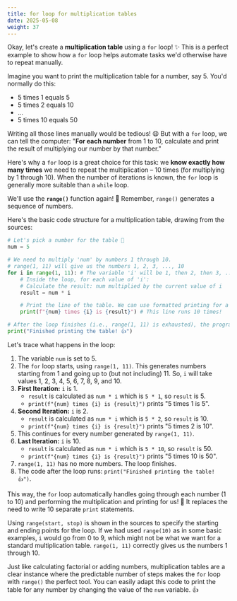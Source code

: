 ```yaml
---
title: for loop for multiplication tables
date: 2025-05-08
weight: 37
---
```


Okay, let's create a **multiplication table** using a `for` loop! ✨ This is a perfect example to show how a `for` loop helps automate tasks we'd otherwise have to repeat manually.

Imagine you want to print the multiplication table for a number, say 5. You'd normally do this:
*   5 times 1 equals 5
*   5 times 2 equals 10
*   ...
*   5 times 10 equals 50

Writing all those lines manually would be tedious! 😩 But with a `for` loop, we can tell the computer: "**For each number** from 1 to 10, calculate and print the result of multiplying our number by that number."

Here's why a `for` loop is a great choice for this task: we **know exactly how many times** we need to repeat the multiplication – 10 times (for multiplying by 1 through 10). When the number of iterations is known, the `for` loop is generally more suitable than a `while` loop.

We'll use the **`range()`** function again! 🔢 Remember, `range()` generates a sequence of numbers.

Here's the basic code structure for a multiplication table, drawing from the sources:

```python
# Let's pick a number for the table 🍎
num = 5

# We need to multiply 'num' by numbers 1 through 10.
# range(1, 11) will give us the numbers 1, 2, 3, ..., 10
for i in range(1, 11): # The variable 'i' will be 1, then 2, then 3, ... up to 10
    # Inside the loop, for each value of 'i':
    # Calculate the result: num multiplied by the current value of i
    result = num * i

    # Print the line of the table. We can use formatted printing for a nice output!
    print(f"{num} times {i} is {result}") # This line runs 10 times!

# After the loop finishes (i.e., range(1, 11) is exhausted), the program continues here.
print("Finished printing the table! 👍")
```

Let's trace what happens in the loop:

1.  The variable `num` is set to 5.
2.  The `for` loop starts, using `range(1, 11)`. This generates numbers starting from 1 and going up to (but not including) 11. So, `i` will take values 1, 2, 3, 4, 5, 6, 7, 8, 9, and 10.
3.  **First Iteration:** `i` is 1.
    *   `result` is calculated as `num * i` which is `5 * 1`, so `result` is 5.
    *   `print(f"{num} times {i} is {result}")` prints "5 times 1 is 5".
4.  **Second Iteration:** `i` is 2.
    *   `result` is calculated as `num * i` which is `5 * 2`, so `result` is 10.
    *   `print(f"{num} times {i} is {result}")` prints "5 times 2 is 10".
5.  This continues for every number generated by `range(1, 11)`.
6.  **Last Iteration:** `i` is 10.
    *   `result` is calculated as `num * i` which is `5 * 10`, so `result` is 50.
    *   `print(f"{num} times {i} is {result}")` prints "5 times 10 is 50".
7.  `range(1, 11)` has no more numbers. The loop finishes.
8.  The code after the loop runs: `print("Finished printing the table! 👍")`.

This way, the `for` loop automatically handles going through each number (1 to 10) and performing the multiplication and printing for us! 🎉 It replaces the need to write 10 separate `print` statements.

Using `range(start, stop)` is shown in the sources to specify the starting and ending points for the loop. If we had used `range(10)` as in some basic examples, `i` would go from 0 to 9, which might not be what we want for a standard multiplication table. `range(1, 11)` correctly gives us the numbers 1 through 10.

Just like calculating factorial or adding numbers, multiplication tables are a clear instance where the predictable number of steps makes the `for` loop with `range()` the perfect tool. You can easily adapt this code to print the table for any number by changing the value of the `num` variable. 👍